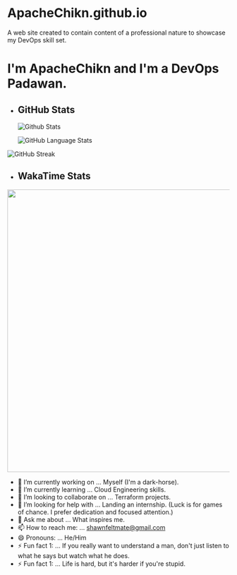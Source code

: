 # ApacheChikn.github.io
A web site created to contain content of a professional nature to showcase my DevOps skill set.

# I'm ApacheChikn and I'm a DevOps Padawan.

<!-- GITHUB STATS -->
- ## GitHub Stats
  ![Github Stats](https://awesome-github-stats.azurewebsites.net/user-stats/ApacheChikn?cardType=github&theme=midnight-purple&preferLogin=false)

  ![GitHub Language Stats](https://github-readme-stats.vercel.app/api/top-langs/?username=ApacheChikn&theme=midnight-purple)

<!-- ![Github Stats-ALTERNATIVE](https://github-readme-stats.vercel.app/api?username=ApacheChikn&theme=midnight-purple&show_icons=true) -->

  ![GitHub Streak](https://streak-stats.demolab.com?user=ApacheChikn&theme=midnight-purple&mode=weekly)

<!-- WAKATIME STATS -->
- ## WakaTime Stats
<!-- START_SECTION:waka ![WakaTime Stats](https://github-readme-stats.vercel.app/api/wakatime?username=ApacheChikn) END_SECTION:waka -->

  <p><img src="https://wakatime.com/share/@ApacheChikn/db6cfdb5-7d09-4de0-840a-d70c09b9d4a2.svg" height="640" width="840"></p>

<!--
### Hi there 👋

**ApacheChikn/ApacheChikn** is a ✨ _special_ ✨ repository because its `README.md` (this file) appears on your GitHub profile.

Here are some ideas to get you started:
-->

- 🔭 I’m currently working on ... Myself (I'm a dark-horse).
- 🌱 I’m currently learning ... Cloud Engineering skills.
- 👯 I’m looking to collaborate on ... Terraform projects.
- 🤔 I’m looking for help with ... Landing an internship. (Luck is for games of chance. I prefer dedication and focused attention.)
- 💬 Ask me about ... What inspires me.
- 📫 How to reach me: ... shawnfeltmate@gmail.com
- 😄 Pronouns: ... He/Him
- ⚡ Fun fact 1: ... If you really want to understand a man, don't just listen to what he says but watch what he does.
- ⚡ Fun fact 1: ... Life is hard, but it's harder if you're stupid.

